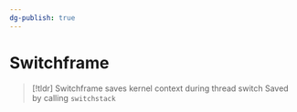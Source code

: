 ```yaml
---
dg-publish: true
---
```

# Switchframe

> [!tldr] Switchframe saves kernel context during thread switch
> Saved by calling `switchstack`


